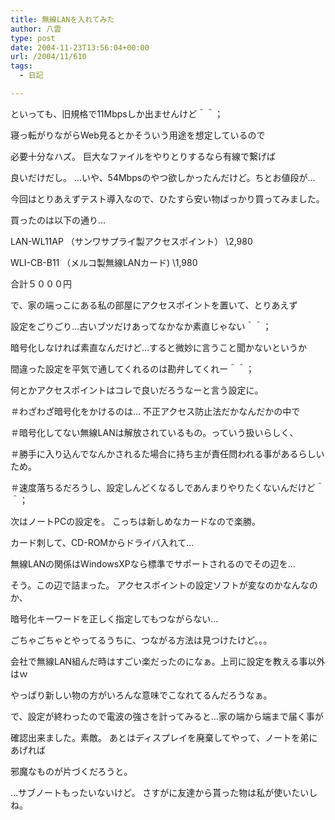 ```yaml
---
title: 無線LANを入れてみた
author: 八雲
type: post
date: 2004-11-23T13:56:04+00:00
url: /2004/11/610
tags:
  - 日記

---
```

といっても、旧規格で11Mbpsしか出ませんけど＾＾；
  
寝っ転がりながらWeb見るとかそういう用途を想定しているので
  
必要十分なハズ。 巨大なファイルをやりとりするなら有線で繋げば
  
良いだけだし。 …いや、54Mbpsのやつ欲しかったんだけど。ちとお値段が…
  
今回はとりあえずテスト導入なので、ひたすら安い物ばっかり買ってみました。
  
買ったのは以下の通り…
  
LAN-WL11AP （サンワサプライ製アクセスポイント） \2,980
  
WLI-CB-B11 （メルコ製無線LANカード) \1,980
  
合計５０００円

で、家の端っこにある私の部屋にアクセスポイントを置いて、とりあえず
  
設定をごりごり…古いブツだけあってなかなか素直じゃない＾＾；
  
暗号化しなければ素直なんだけど…すると微妙に言うこと聞かないというか
  
間違った設定を平気で通してくれるのは勘弁してくれー＾＾；
  
何とかアクセスポイントはコレで良いだろうなーと言う設定に。
  
＃わざわざ暗号化をかけるのは… 不正アクセス防止法だかなんだかの中で
  
＃暗号化してない無線LANは解放されているもの。っていう扱いらしく、
  
＃勝手に入り込んでなんかされるた場合に持ち主が責任問われる事があるらしいため。
  
＃速度落ちるだろうし、設定しんどくなるしであんまりやりたくないんだけど＾＾；

次はノートPCの設定を。 こっちは新しめなカードなので楽勝。
  
カード刺して、CD-ROMからドライバ入れて…
  
無線LANの関係はWindowsXPなら標準でサポートされるのでその辺を…
  
そう。この辺で詰まった。 アクセスポイントの設定ソフトが変なのかなんなのか、
  
暗号化キーワードを正しく指定してもつながらない…
  
ごちゃごちゃとやってるうちに、つながる方法は見つけたけど。。。
  
会社で無線LAN組んだ時はすごい楽だったのになぁ。上司に設定を教える事以外はｗ
  
やっぱり新しい物の方がいろんな意味でこなれてるんだろうなぁ。

で、設定が終わったので電波の強さを計ってみると…家の端から端まで届く事が
  
確認出来ました。素敵。 あとはディスプレイを廃棄してやって、ノートを弟にあげれば
  
邪魔なものが片づくだろうと。
  
…サブノートもったいないけど。 さすがに友達から貰った物は私が使いたいしね。
